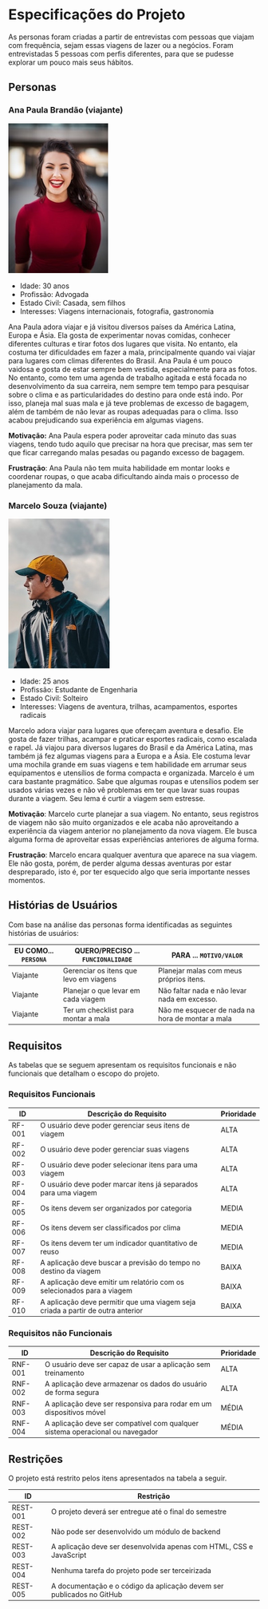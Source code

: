 # Especificações do Projeto

As personas foram criadas a partir de entrevistas com pessoas que viajam com frequência, sejam essas viagens de lazer ou a negócios. Foram entrevistadas 5 pessoas com perfis diferentes, para que se pudesse explorar um pouco mais seus hábitos.

## Personas

### Ana Paula Brandão (viajante)
![Ana Paula Brandão](./img/persona1.jpg)
- Idade: 30 anos
- Profissão: Advogada
- Estado Civil: Casada, sem filhos
- Interesses: Viagens internacionais, fotografia, gastronomia

Ana Paula adora viajar e já visitou diversos países da América Latina, Europa e Ásia. Ela gosta de experimentar novas comidas, conhecer diferentes culturas e tirar fotos dos lugares que visita. No entanto, ela costuma ter dificuldades em fazer a mala, principalmente quando vai viajar para lugares com climas diferentes do Brasil. Ana Paula é um pouco vaidosa e gosta de estar sempre bem vestida, especialmente para as fotos. No entanto, como tem uma agenda de trabalho agitada e está focada no desenvolvimento da sua carreira, nem sempre tem tempo para pesquisar sobre o clima e as particularidades do destino para onde está indo. Por isso, planeja mal suas mala e já teve problemas de excesso de bagagem, além de também de não levar as roupas adequadas para o clima. Isso acabou prejudicando sua experiência em algumas viagens.

**Motivação:** Ana Paula espera poder aproveitar cada minuto das suas viagens, tendo tudo aquilo que precisar na hora que precisar, mas sem ter que ficar carregando malas pesadas ou pagando excesso de bagagem. 

**Frustração**: Ana Paula não tem muita habilidade em montar looks e coordenar roupas, o que acaba dificultando ainda mais o processo de planejamento da mala.

### Marcelo Souza (viajante)
![Marcelo Souza](./img/persona2.jpg)
- Idade: 25 anos
- Profissão: Estudante de Engenharia
- Estado Civil: Solteiro
- Interesses: Viagens de aventura, trilhas, acampamentos, esportes radicais

Marcelo adora viajar para lugares que ofereçam aventura e desafio. Ele gosta de fazer trilhas, acampar e praticar esportes radicais, como escalada e rapel. Já viajou para diversos lugares do Brasil e da América Latina, mas também já fez algumas viagens para a Europa e a Ásia. Ele costuma levar uma mochila grande em suas viagens e tem habilidade em arrumar seus equipamentos e utensílios de forma compacta e organizada. Marcelo é um cara bastante pragmático. Sabe que algumas roupas e utensílios podem ser usados várias vezes e não vê problemas em ter que lavar suas roupas durante a viagem. Seu lema é curtir a viagem sem estresse.

**Motivação**: Marcelo curte planejar a sua viagem. No entanto, seus registros de viagem não são muito organizados e ele acaba não aproveitando a experiência da viagem anterior no planejamento da nova viagem. Ele busca alguma forma de aproveitar essas experiências anteriores de alguma forma.

**Frustração**: Marcelo encara qualquer aventura que aparece na sua viagem. Ele não gosta, porém, de perder alguma dessas aventuras por estar despreparado, isto é, por ter esquecido algo que seria importante nesses momentos.


## Histórias de Usuários

Com base na análise das personas forma identificadas as seguintes histórias de usuários:

| EU COMO... `PERSONA`| QUERO/PRECISO ... `FUNCIONALIDADE`     | PARA ... `MOTIVO/VALOR`                          |
|---------------------|----------------------------------------|--------------------------------------------------|
| Viajante            | Gerenciar os itens que levo em viagens | Planejar malas com meus próprios itens.          |
| Viajante            | Planejar o que levar em cada viagem    | Não faltar nada e não levar nada em excesso.     |
| Viajante            | Ter um checklist para montar a mala    | Não me esquecer de nada na hora de montar a mala |


## Requisitos

As tabelas que se seguem apresentam os requisitos funcionais e não funcionais que detalham o escopo do projeto.

### Requisitos Funcionais

|ID    | Descrição do Requisito | Prioridade |
|------|------------------------|------------|
|RF-001| O usuário deve poder gerenciar seus itens de viagem | ALTA | 
|RF-002| O usuário deve poder gerenciar suas viagens | ALTA |
|RF-003| O usuário deve poder selecionar itens para uma viagem | ALTA |
|RF-004| O usuário deve poder marcar itens já separados para uma viagem | ALTA |
|RF-005| Os itens devem ser organizados por categoria | MEDIA |
|RF-006| Os itens devem ser classificados por clima | MEDIA |
|RF-007| Os itens devem ter um indicador quantitativo de reuso | MEDIA |
|RF-008| A aplicação deve buscar a previsão do tempo no destino da viagem | BAIXA |
|RF-009| A aplicação deve emitir um relatório com os selecionados para a viagem | BAIXA |
|RF-010| A aplicação deve permitir que uma viagem seja criada a partir de outra anterior | BAIXA |


### Requisitos não Funcionais

|ID     | Descrição do Requisito  |Prioridade |
|-------|-------------------------|----|
|RNF-001| O usuário deve ser capaz de usar a aplicação sem treinamento |  ALTA | 
|RNF-002| A aplicação deve armazenar os dados do usuário de forma segura | ALTA |
|RNF-003| A aplicação deve ser responsiva para rodar em um dispositivos móvel | MÉDIA | 
|RNF-004| A aplicação deve ser compatível com qualquer sistema operacional ou navegador | MÉDIA |


## Restrições

O projeto está restrito pelos itens apresentados na tabela a seguir.

|ID| Restrição                                             |
|--|-------------------------------------------------------|
|REST-001| O projeto deverá ser entregue até o final do semestre |
|REST-002| Não pode ser desenvolvido um módulo de backend        |
|REST-003| A aplicação deve ser desenvolvida apenas com HTML, CSS e JavaScript |
|REST-004| Nenhuma tarefa do projeto pode ser terceirizada |
|REST-005| A documentação e o código da aplicação devem ser publicados no GitHub | 

